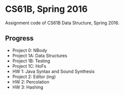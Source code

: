 # CS61B, Spring 2016

Assignment code of CS61B Data Structure, Spring 2016.



## Progress

* Project 0: NBody
* Project 1A: Data Structures
* Project 1B: Testing
* Project 1C: HoFs
* HW 1: Java Syntax and Sound Synthesis
* Project 2: Editor (ing)
* HW 2: Percolation
* HW 3: Hashing

